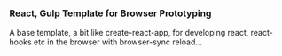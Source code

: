 ### React, Gulp Template for Browser Prototyping

A base template, a bit like create-react-app, for developing react, react-hooks etc in the browser with browser-sync reload...
